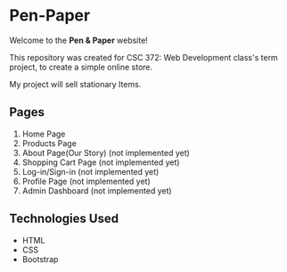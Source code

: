 # Pen-Paper

Welcome to the **Pen & Paper** website!

This repository was created for CSC 372: Web Development 
class's term project, to create a simple online store.

My project will sell stationary Items.

## Pages
1. Home Page
2. Products Page
3. About Page(Our Story) (not implemented yet)
4. Shopping Cart Page (not implemented yet)
5. Log-in/Sign-in (not implemented yet)
6. Profile Page (not implemented yet)
7. Admin Dashboard (not implemented yet)

## Technologies Used
- HTML
- CSS
- Bootstrap